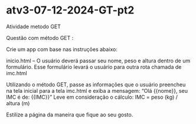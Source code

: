 # atv3-07-12-2024-GT-pt2
Atividade metodo GET

Questão com método GET :

Crie um app com base nas instruções abaixo:

inicio.html – O usuário deverá passar seu nome, peso e altura dentro de um formulário.
Esse formulário levará o usuário para outra rota chamada de imc.html

Utilizando o método GET, passe as informações que o usuário preencheu na tela inicial para
a tela imc.html e exiba a mensagem:
“Olá {{nome}}, seu IMC é de: {{IMC}}”
Leve em consideração o cálculo:
IMC = peso (kg) / altura (m)

Estilize a página da maneira que fique ao seu gosto.
